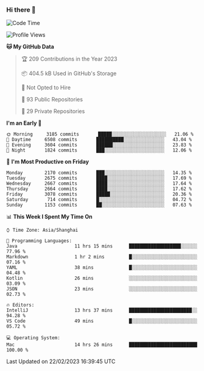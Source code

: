 ### Hi there 👋

<!--
**qbosen/qbosen** is a ✨ _special_ ✨ repository because its `README.md` (this file) appears on your GitHub profile.

Here are some ideas to get you started:

- 🔭 I’m currently working on ...
- 🌱 I’m currently learning ...
- 👯 I’m looking to collaborate on ...
- 🤔 I’m looking for help with ...
- 💬 Ask me about ...
- 📫 How to reach me: ...
- 😄 Pronouns: ...
- ⚡ Fun fact: ...
-->

<!--START_SECTION:waka-->
![Code Time](http://img.shields.io/badge/Code%20Time-1%2C178%20hrs%2041%20mins-blue)

![Profile Views](http://img.shields.io/badge/Profile%20Views-1-blue)

**🐱 My GitHub Data** 

> 🏆 209 Contributions in the Year 2023
 > 
> 📦 404.5 kB Used in GitHub's Storage 
 > 
> 🚫 Not Opted to Hire
 > 
> 📜 93 Public Repositories 
 > 
> 🔑 29 Private Repositories  
 > 
**I'm an Early 🐤** 

```text
🌞 Morning     3185 commits       █████░░░░░░░░░░░░░░░░░░░░   21.06 % 
🌆 Daytime     6508 commits       ██████████░░░░░░░░░░░░░░░   43.04 % 
🌃 Evening     3604 commits       ██████░░░░░░░░░░░░░░░░░░░   23.83 % 
🌙 Night       1824 commits       ███░░░░░░░░░░░░░░░░░░░░░░   12.06 % 

```
📅 **I'm Most Productive on Friday** 

```text
Monday        2170 commits       ███░░░░░░░░░░░░░░░░░░░░░░   14.35 % 
Tuesday       2675 commits       ████░░░░░░░░░░░░░░░░░░░░░   17.69 % 
Wednesday     2667 commits       ████░░░░░░░░░░░░░░░░░░░░░   17.64 % 
Thursday      2664 commits       ████░░░░░░░░░░░░░░░░░░░░░   17.62 % 
Friday        3078 commits       █████░░░░░░░░░░░░░░░░░░░░   20.36 % 
Saturday       714 commits       █░░░░░░░░░░░░░░░░░░░░░░░░   04.72 % 
Sunday        1153 commits       ██░░░░░░░░░░░░░░░░░░░░░░░   07.63 % 

```


📊 **This Week I Spent My Time On** 

```text
⌚︎ Time Zone: Asia/Shanghai

💬 Programming Languages: 
Java                     11 hrs 15 mins      ███████████████████░░░░░░   77.96 % 
Markdown                 1 hr 2 mins         █░░░░░░░░░░░░░░░░░░░░░░░░   07.16 % 
YAML                     38 mins             █░░░░░░░░░░░░░░░░░░░░░░░░   04.48 % 
Kotlin                   26 mins             ░░░░░░░░░░░░░░░░░░░░░░░░░   03.09 % 
JSON                     23 mins             ░░░░░░░░░░░░░░░░░░░░░░░░░   02.73 % 

🔥 Editors: 
IntelliJ                 13 hrs 37 mins      ███████████████████████░░   94.28 % 
VS Code                  49 mins             █░░░░░░░░░░░░░░░░░░░░░░░░   05.72 % 

💻 Operating System: 
Mac                      14 hrs 26 mins      █████████████████████████   100.00 % 

```


 Last Updated on 22/02/2023 16:39:45 UTC
<!--END_SECTION:waka-->
